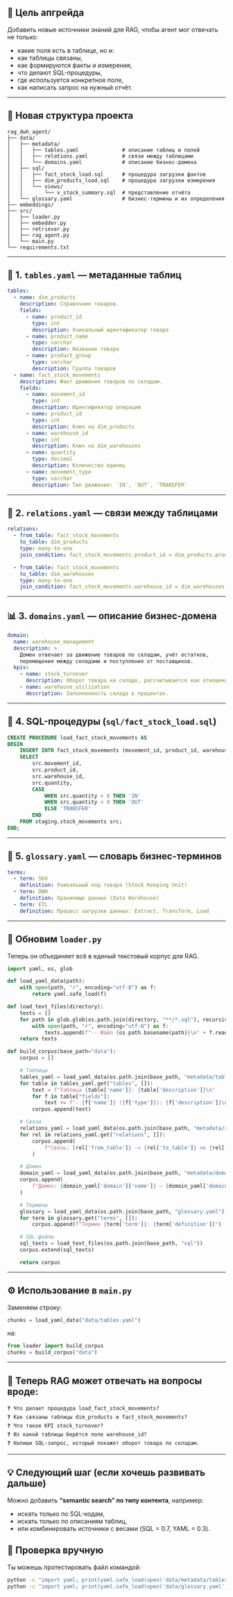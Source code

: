## 🚀 Цель апгрейда

Добавить новые источники знаний для RAG, чтобы агент мог отвечать не только:

* какие поля есть в таблице,
  но и:
* как таблицы связаны,
* как формируются факты и измерения,
* что делают SQL-процедуры,
* где используется конкретное поле,
* как написать запрос на нужный отчёт.

---

## 🧩 Новая структура проекта

```
rag_dwh_agent/
├── data/
│   ├── metadata/
│   │   ├── tables.yaml              # описание таблиц и полей
│   │   ├── relations.yaml           # связи между таблицами
│   │   └── domains.yaml             # описание бизнес-домена
│   ├── sql/
│   │   ├── fact_stock_load.sql      # процедура загрузки фактов
│   │   ├── dim_products_load.sql    # процедура загрузки измерения
│   │   └── views/
│   │       └── v_stock_summary.sql  # представление отчёта
│   └── glossary.yaml                # бизнес-термины и их определения
├── embeddings/
├── src/
│   ├── loader.py
│   ├── embedder.py
│   ├── retriever.py
│   ├── rag_agent.py
│   └── main.py
└── requirements.txt
```

---

## 🧠 1. `tables.yaml` — метаданные таблиц

```yaml
tables:
  - name: dim_products
    description: Справочник товаров.
    fields:
      - name: product_id
        type: int
        description: Уникальный идентификатор товара
      - name: product_name
        type: varchar
        description: Название товара
      - name: product_group
        type: varchar
        description: Группа товаров
  - name: fact_stock_movements
    description: Факт движения товаров по складам.
    fields:
      - name: movement_id
        type: int
        description: Идентификатор операции
      - name: product_id
        type: int
        description: Ключ на dim_products
      - name: warehouse_id
        type: int
        description: Ключ на dim_warehouses
      - name: quantity
        type: decimal
        description: Количество единиц
      - name: movement_type
        type: varchar
        description: Тип движения: 'IN', 'OUT', 'TRANSFER'
```

---

## 🔗 2. `relations.yaml` — связи между таблицами

```yaml
relations:
  - from_table: fact_stock_movements
    to_table: dim_products
    type: many-to-one
    join_condition: fact_stock_movements.product_id = dim_products.product_id

  - from_table: fact_stock_movements
    to_table: dim_warehouses
    type: many-to-one
    join_condition: fact_stock_movements.warehouse_id = dim_warehouses.warehouse_id
```

---

## 📊 3. `domains.yaml` — описание бизнес-домена

```yaml
domain:
  name: warehouse_management
  description: >
    Домен отвечает за движение товаров по складам, учёт остатков,
    перемещения между складами и поступления от поставщиков.
  kpis:
    - name: stock_turnover
      description: Оборот товара на складе, рассчитывается как отношение объёма продаж к среднему остатку.
    - name: warehouse_utilization
      description: Заполненность склада в процентах.
```

---

## 🧱 4. SQL-процедуры (`sql/fact_stock_load.sql`)

```sql
CREATE PROCEDURE load_fact_stock_movements AS
BEGIN
    INSERT INTO fact_stock_movements (movement_id, product_id, warehouse_id, quantity, movement_type)
    SELECT 
        src.movement_id,
        src.product_id,
        src.warehouse_id,
        src.quantity,
        CASE
            WHEN src.quantity > 0 THEN 'IN'
            WHEN src.quantity < 0 THEN 'OUT'
            ELSE 'TRANSFER'
        END
    FROM staging.stock_movements src;
END;
```

---

## 📘 5. `glossary.yaml` — словарь бизнес-терминов

```yaml
terms:
  - term: SKU
    definition: Уникальный код товара (Stock Keeping Unit)
  - term: DWH
    definition: Хранилище данных (Data Warehouse)
  - term: ETL
    definition: Процесс загрузки данных: Extract, Transform, Load
```

---

## 🧩 Обновим `loader.py`

Теперь он объединяет всё в единый текстовый корпус для RAG.

```python
import yaml, os, glob

def load_yaml_data(path):
    with open(path, "r", encoding="utf-8") as f:
        return yaml.safe_load(f)

def load_text_files(directory):
    texts = []
    for path in glob.glob(os.path.join(directory, "**/*.sql"), recursive=True):
        with open(path, "r", encoding="utf-8") as f:
            texts.append(f"-- Файл {os.path.basename(path)}\n" + f.read())
    return texts

def build_corpus(base_path="data"):
    corpus = []

    # Таблицы
    tables_yaml = load_yaml_data(os.path.join(base_path, "metadata/tables.yaml"))
    for table in tables_yaml.get("tables", []):
        text = f"Таблица {table['name']}: {table['description']}\n"
        for f in table["fields"]:
            text += f"- {f['name']} ({f['type']}): {f['description']}\n"
        corpus.append(text)

    # Связи
    relations_yaml = load_yaml_data(os.path.join(base_path, "metadata/relations.yaml"))
    for rel in relations_yaml.get("relations", []):
        corpus.append(
            f"Связь: {rel['from_table']} -> {rel['to_table']} по {rel['join_condition']} ({rel['type']})"
        )

    # Домен
    domain_yaml = load_yaml_data(os.path.join(base_path, "metadata/domains.yaml"))
    corpus.append(
        f"Домен: {domain_yaml['domain']['name']} — {domain_yaml['domain']['description']}"
    )

    # Термины
    glossary = load_yaml_data(os.path.join(base_path, "glossary.yaml"))
    for term in glossary.get("terms", []):
        corpus.append(f"Термин {term['term']}: {term['definition']}")

    # SQL-файлы
    sql_texts = load_text_files(os.path.join(base_path, "sql"))
    corpus.extend(sql_texts)

    return corpus
```

---

## ⚙️ Использование в `main.py`

Заменяем строку:

```python
chunks = load_yaml_data("data/tables.yaml")
```

на:

```python
from loader import build_corpus
chunks = build_corpus("data")
```

---

## 💬 Теперь RAG может отвечать на вопросы вроде:

```
❓ Что делает процедура load_fact_stock_movements?
❓ Как связаны таблицы dim_products и fact_stock_movements?
❓ Что такое KPI stock_turnover?
❓ Из какой таблицы берётся поле warehouse_id?
❓ Напиши SQL-запрос, который покажет оборот товара по складам.
```

---

## 💡 Следующий шаг (если хочешь развивать дальше)

Можно добавить **“semantic search” по типу контента**, например:

* искать только по SQL-кодам,
* искать только по описаниям таблиц,
* или комбинировать источники с весами (SQL = 0.7, YAML = 0.3).


## 🧠 Проверка вручную

Ты можешь протестировать файл командой:

```bash
python -c "import yaml; print(yaml.safe_load(open('data/metadata/tables.yaml')))"
python -c "import yaml; print(yaml.safe_load(open('data/glossary.yaml')))"
```

